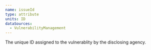 ```yaml
---
name: issueId
type: attribute
units: ID
dataSources:
  - VulnerabilityManagement
---
```


The unique ID assigned to the vulnerablity by the disclosing agency.
